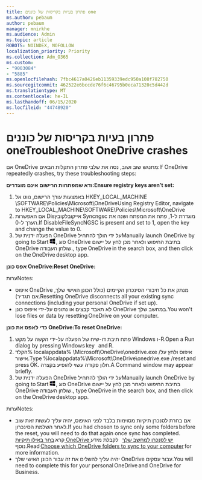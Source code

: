 ```yaml
---
title: פתרון בעיות בקריסות של כוננים one
ms.author: pebaum
author: pebaum
manager: mnirkhe
ms.audience: Admin
ms.topic: article
ROBOTS: NOINDEX, NOFOLLOW
localization_priority: Priority
ms.collection: Adm_O365
ms.custom:
- "9003084"
- "5885"
ms.openlocfilehash: 7fbc4617a0426eb11359339edc950a108f782750
ms.sourcegitcommit: 462522e6bccde76f6c46795b0eca71320c5d442d
ms.translationtype: MT
ms.contentlocale: he-IL
ms.lasthandoff: 06/15/2020
ms.locfileid: "44748920"
---
```

# <a name="troubleshoot-onedrive-crashes"></a><span data-ttu-id="a7064-102">פתרון בעיות בקריסות של כוננים one</span><span class="sxs-lookup"><span data-stu-id="a7064-102">Troubleshoot OneDrive crashes</span></span>

<span data-ttu-id="a7064-103">אם OneDrive מתנגש שוב ושוב, נסה את שלבי פתרון התקלות הבאים:</span><span class="sxs-lookup"><span data-stu-id="a7064-103">If OneDrive repeatedly crashes, try these troubleshooting steps:</span></span>

<span data-ttu-id="a7064-104">**ודא שמפתחות הרישום אינם מוגדרים:**</span><span class="sxs-lookup"><span data-stu-id="a7064-104">**Ensure registry keys aren’t set:**</span></span>

1. <span data-ttu-id="a7064-105">באמצעות עורך הרישום, נווט אל HKEY_LOCAL_MACHINE \SOFTWARE\Policies\Microsoft\OneDrive</span><span class="sxs-lookup"><span data-stu-id="a7064-105">Using Registry Editor, navigate to HKEY_LOCAL_MACHINE\SOFTWARE\Policies\Microsoft\OneDrive</span></span>
2. <span data-ttu-id="a7064-106">אם האפשרות Disאייקובלקובץ Syncngsc מוגדרת ל-1, פתח את המפתח ושנה את הערך ל-0.</span><span class="sxs-lookup"><span data-stu-id="a7064-106">If DisableFileSyncNGSC is present and set to 1, open the key and change the value to 0.</span></span>
3. <span data-ttu-id="a7064-107">הפעלה ידנית של OneDrive על ידי הולך להתחיל</span><span class="sxs-lookup"><span data-stu-id="a7064-107">Manually launch OneDrive by going to Start</span></span> ![לחץ על מקש Windows](data:image/png;base64,iVBORw0KGgoAAAANSUhEUgAAABEAAAAOCAYAAADJ7fe0AAAAAXNSR0IArs4c6QAAAARnQU1BAACxjwv8YQUAAAAJcEhZcwAADsQAAA7EAZUrDhsAAADxSURBVDhPY/wPBAx4wR+Gd6/fM7x9/ZTh9ZuXDGdPnWE4tH0rw/UHDxlaVp9kCDCSYWABKfv35wfD+/cfGV4+fcLw5uVjhlOXzzFsX/qWYebmZAZPWWOGO2DD8ACQS9Y3e4Bcg4Y9/t94fPa/CoY4Aq8/+xik/T8TkEMxGDyGgANWwSqeobvbGSyAADIM3BwCDKXd3QyfoCLoQEGAA0xTxSWjsYMJwLHjkruU4UXSJ4YnT54x3Dh/luHmjfMMmw9wMjCDlRAGBDPgjy8fGT5//8rw9P4Thge3zzNcvXmDYevmfQzXb1xlmH/0ATADyjAAAKdWkD3ZSwNeAAAAAElFTkSuQmCC)<span data-ttu-id="a7064-109">, סוג OneDrive בתיבת החיפוש ולאחר מכן לחץ על יישום OneDrive שולחן העבודה.</span><span class="sxs-lookup"><span data-stu-id="a7064-109">, type OneDrive in the search box, and then click on the OneDrive desktop app.</span></span>

<span data-ttu-id="a7064-110">**אפס כונן OneDrive:**</span><span class="sxs-lookup"><span data-stu-id="a7064-110">**Reset OneDrive:**</span></span>

<span data-ttu-id="a7064-111">ערות</span><span class="sxs-lookup"><span data-stu-id="a7064-111">Notes:</span></span>

- <span data-ttu-id="a7064-112">איפוס OneDrive מנתק את כל חיבורי הסינכרון הקיימים (כולל הכונן האישי שלך, אם תגדיר).</span><span class="sxs-lookup"><span data-stu-id="a7064-112">Resetting OneDrive disconnects all your existing sync connections (including your personal OneDrive if set up).</span></span>
- <span data-ttu-id="a7064-113">לא תאבד קבצים או נתונים על-ידי איפוס כונן OneDrive במחשב שלך.</span><span class="sxs-lookup"><span data-stu-id="a7064-113">You won't lose files or data by resetting OneDrive on your computer.</span></span>

<span data-ttu-id="a7064-114">**כדי לאפס את כונן OneDrive:**</span><span class="sxs-lookup"><span data-stu-id="a7064-114">**To reset OneDrive:**</span></span>

1. <span data-ttu-id="a7064-115">פתח תיבת דו-שיח של הפעלה על-ידי הקשה על מקש Windows ו-R.</span><span class="sxs-lookup"><span data-stu-id="a7064-115">Open a Run dialog by pressing Windows key    and R.</span></span>
2. <span data-ttu-id="a7064-116">הקלד% localappdata% \Microsoft\OneDrive\onedrive.exe /איפוס ולחץ על אישור.</span><span class="sxs-lookup"><span data-stu-id="a7064-116">Type %localappdata%\Microsoft\OneDrive\onedrive.exe /reset and press OK.</span></span> <span data-ttu-id="a7064-117">חלון פקודה עשוי להופיע בקצרה.</span><span class="sxs-lookup"><span data-stu-id="a7064-117">A Command window may appear briefly.</span></span>
3. <span data-ttu-id="a7064-118">הפעלה ידנית של OneDrive על ידי הולך להתחיל</span><span class="sxs-lookup"><span data-stu-id="a7064-118">Manually launch OneDrive by going to Start</span></span> ![לחץ על מקש Windows](data:image/png;base64,iVBORw0KGgoAAAANSUhEUgAAABEAAAAOCAYAAADJ7fe0AAAAAXNSR0IArs4c6QAAAARnQU1BAACxjwv8YQUAAAAJcEhZcwAADsQAAA7EAZUrDhsAAADxSURBVDhPY/wPBAx4wR+Gd6/fM7x9/ZTh9ZuXDGdPnWE4tH0rw/UHDxlaVp9kCDCSYWABKfv35wfD+/cfGV4+fcLw5uVjhlOXzzFsX/qWYebmZAZPWWOGO2DD8ACQS9Y3e4Bcg4Y9/t94fPa/CoY4Aq8/+xik/T8TkEMxGDyGgANWwSqeobvbGSyAADIM3BwCDKXd3QyfoCLoQEGAA0xTxSWjsYMJwLHjkruU4UXSJ4YnT54x3Dh/luHmjfMMmw9wMjCDlRAGBDPgjy8fGT5//8rw9P4Thge3zzNcvXmDYevmfQzXb1xlmH/0ATADyjAAAKdWkD3ZSwNeAAAAAElFTkSuQmCC)<span data-ttu-id="a7064-120">, סוג OneDrive בתיבת החיפוש ולאחר מכן לחץ על יישום OneDrive שולחן העבודה.</span><span class="sxs-lookup"><span data-stu-id="a7064-120">, type OneDrive in the search box, and then click on the OneDrive desktop app.</span></span>

<span data-ttu-id="a7064-121">ערות</span><span class="sxs-lookup"><span data-stu-id="a7064-121">Notes:</span></span>

- <span data-ttu-id="a7064-122">אם בחרת לסנכרן תיקיות מסוימות בלבד לפני האיפוס, יהיה עליך לעשות זאת שוב לאחר השלמת הסינכרון.</span><span class="sxs-lookup"><span data-stu-id="a7064-122">If you had chosen to sync only some folders before the reset, you will need to do that again once sync has completed.</span></span> <span data-ttu-id="a7064-123">קרא [בחר באילו תיקיות OneDrive יש לסנכרן למחשב שלך](https://support.office.com/article/98b8b011-8b94-419b-aa95-a14ff2415e85)   לקבלת מידע נוסף.</span><span class="sxs-lookup"><span data-stu-id="a7064-123">Read [Choose which OneDrive folders to sync to your computer](https://support.office.com/article/98b8b011-8b94-419b-aa95-a14ff2415e85) for more information.</span></span>
- <span data-ttu-id="a7064-124">יהיה עליך להשלים את זה עבור הכונן האישי שלך OneDrive עבור עסקים.</span><span class="sxs-lookup"><span data-stu-id="a7064-124">You will need to complete this for your personal OneDrive and OneDrive for Business.</span></span>